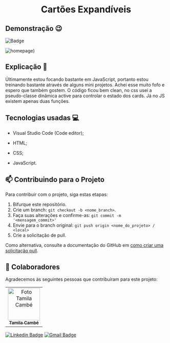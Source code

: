 <h1 align = 'center'> Cartões Expandíveis </h1>

## Demonstração 😉

![Badge](https://img.shields.io/static/v1?label=DEV&message=Tamila&color=fff&style=flat&logo=)

![homepage](https://github.com/TamilaCambe/EXPANDING_CARDS/blob/main/assets/img/gif.gif))

## Explicação 📑
<p>Últimamente estou focando bastante em JavaScript, portanto estou treinando bastante através de alguns mini projetos. Achei esse muito fofo e espero que também gostem. O código ficou bem clean, no css usei a pseudo-classe dinâmica active para controlar o estado dos cards. Já no JS existem apenas duas funções. </p>

## Tecnologias usadas 💻

* Visual Studio Code (Code editor);

* HTML;

* CSS;

* JavaScript. 

## 📫 Contribuindo para o Projeto 
<!---Se o seu README for longo ou se você tiver algum processo ou etapas específicas que deseja que os contribuidores sigam, considere a criação de um arquivo CONTRIBUTING.md separado--->
Para contribuir com o projeto, siga estas etapas:

1. Bifurque este repositório.
2. Crie um branch: `git checkout -b <nome_branch>`.
3. Faça suas alterações e confirme-as: `git commit -m '<mensagem_commit>'`
4. Envie para o branch original: `git push origin <nome_do_projeto> / <local>`
5. Crie a solicitação de pull.

Como alternativa, consulte a documentação do GitHub em [como criar uma solicitação pull](https://help.github.com/en/github/collaborating-with-issues-and-pull-requests/creating-a-pull-request).

## 🤝 Colaboradores

Agradecemos às seguintes pessoas que contribuíram para este projeto:

<table>
  <tr>
    <td align="center">
      <a href="#">
        <img src="https://user-images.githubusercontent.com/97356148/200593308-6b8ee53d-ea7a-4653-a967-8624e625debd.jpg" width="100px;" alt="Foto Tamila Cambé"/><br>
        <sub>
          <b>Tamila Cambé</b>
        </sub>
      </a>
    </td>
  </tr>
</table>

[![Linkedin Badge](https://img.shields.io/badge/-TamilaCambé-blue?style=flat-square&logo=Linkedin&logoColor=white)](https://www.linkedin.com/in/tamila-camb%C3%A9-460910233/) [![Gmail Badge](https://img.shields.io/badge/-tamilacambe@gmail.com-c14438?style=flat-square&logo=Gmail&logoColor=white&link=mailto:tamilacambe@gmail.com)](mailto:tamilacambe@gmail.com)
